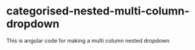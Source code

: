 # categorised-nested-multi-column-dropdown
This is angular code for making a multi column nested dropdown
